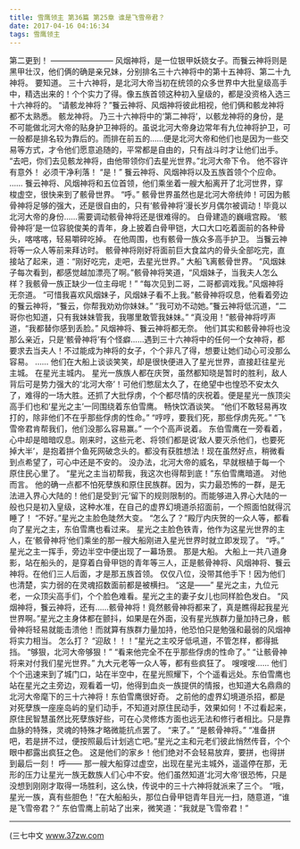 ```yaml
---
title: 雪鹰领主 第36篇 第25章 谁是飞雪帝君？
date: 2017-04-16 04:16:34
tags: 雪鹰领主
---
```


第二更到！
————————
风烟神将，是一位银甲妖娆女子。而餮云神将则是黑甲壮汉，他们俩的确是亲兄妹，分别排名三十六神将中的第十五神将、第二十九神将。
要知道。
三十六神将，是北河大帝当初在统领的众多世界中大批皇级高手中，精选出来的！个个实力了得。像五族首领这种初入皇级的，都是没资格入选三十六神将的。
“请骸龙神将？”餮云神将、风烟神将彼此相视，他们俩和骸龙神将都不太熟悉。
骸龙神将。
乃三十六神将中的‘第二神将’，以骸龙神将的身份，是不可能做北河大帝的贴身护卫神将的。虽说北河大帝身边常年有九位神将护卫，可一般都是排名较为靠后的。而排在前五的……便是北河大帝和他们也是因为一些交易等方式，才令他们愿意追随的，平常都是自由的，只有战斗时才让他们出手。
“去吧，你们去见骸龙神将，由他带领你们去星光世界。”北河大帝下令。
他不容许有意外！
必须干净利落！
“是！”
餮云神将、风烟神将以及五族首领个个应命。
……
餮云神将、风烟神将和五位首领，他们乘坐着一艘大船离开了北河世界，穿梭虚空，很快来到了骸骨世界。
“呼。”
骸骨世界虽然也是北河大帝统帅！可因为骸骨神将足够的强大，还是很自由的，只有‘骸骨神将’漫长岁月偶尔被调动！毕竟以北河大帝的身份……需要调动骸骨神将还是很难得的。
白骨建造的巍峨宫殿。
‘骸骨神将’是一位容貌俊美的青年，身上披着白骨甲铠，大口大口吃着面前的各种骨头，喀喀喀，轻易嚼碎吃掉。
在他周围，也有骸骨一族众多高手护卫。
当餮云神将等一众人等前来拜访时。
骸骨神将刚好将面前巨大食盆内的骨头全部吃完，直接站了起来，道：“刚好吃完，走吧，去星光世界。”
大船飞离骸骨世界。
“风烟妹子每次看到，都感觉越加漂亮了啊。”骸骨神将笑道，“风烟妹子，当我夫人怎么样？我骸骨一族正缺少一位主母呢！”
“每次见到二哥，二哥都调戏我。”风烟神将无奈道。
“可惜我喜欢风烟妹子，风烟妹子看不上我。”骸骨神将叹息，他看着旁边的餮云神将，“餮云，你帮我劝劝你妹妹。”
“我可劝不动她。”餮云神将低沉道，“二哥你也知道，只有我妹妹管我，我哪里敢管我妹妹。”
“真没用！”骸骨神将哼声道，“我都替你感到丢脸。”
风烟神将、餮云神将都无奈。
他们其实和骸骨神将也没那么亲近，只是‘骸骨神将’有个怪癖……遇到三十六神将中的任何一个女神将，都要求去当夫人！不过能成为神将的女子，个个非凡了得，想要让她们动心可没那么容易。
……
他们在大船上谈谈笑笑，却是很快便进入了星光世界，直接赶往星光主城。
在星光主城内。
星光一族族人都在庆贺，虽然都知晓是暂时的胜利，敌人背后可是势力强大的‘北河大帝’！可他们憋屈太久了，在绝望中也惶恐不安太久了，难得的一场大胜。还抓了大批俘虏，个个都尽情的庆祝着。便是星光一族顶尖高手们也和‘星光之主’一同围绕着东伯雪鹰。
畅快饮酒谈笑。
“他们不敢轻易再攻打的，除非他们不在乎那些俘虏的性命。”
“哼哼，要我们死，那些俘虏先死。”
“飞雪帝君肯帮我们，他们没那么容易赢。”
一个个高声说着。
东伯雪鹰在一旁看着，心中却是暗暗叹息。刚来时，这些元老、将领们都是说‘敌人要灭杀他们，也要死掉大半’，是抱着拼个鱼死网破念头的。都没有获胜想法！现在虽然好点，稍微看到点希望了，可心中还是不安的。
没办法，北河大帝的威名，早就根植于每一个原住民心里了。
“星光之主当初帮我，我这次也得帮到底！”东伯雪鹰暗道。
对他而言。
他的确一点都不怕死孽族和原住民族群。因为，实力最恐怖的一群，是无法进入界心大陆的！他们是受到‘元’留下的规则限制的。而能够进入界心大陆的一般也只是初入皇级，这种水准，在自己的虚界幻境道杀招面前，一个照面怕就得沉睡了！
“不好。”星光之主脸色陡然大变。
“怎么了？”殿厅内庆贺的一众人等，都看向了星光之主，东伯雪鹰也看过来。
星光之主脸色铁青，他作为这星光世界的主人，在‘骸骨神将’他们乘坐的那一艘大船刚进入星光世界时就立即发现了。
“呼。”
星光之主一挥手，旁边半空中便出现了一幕场景。
那是大船。
大船上一共八道身影，站在船头的，是穿着白骨甲铠的青年等三人，正是骸骨神将、风烟神将、餮云神将。在他们三人后面，才是那五族首领。
仅仅八位，没带其他手下！因为他们也清楚，实力弱的在灵魂招数面前都是被横扫。
“这是——”
星光之主，九位元老，一众顶尖高手们，个个脸色难看。星光之主的妻子女儿也同样脸色发白。
“风烟神将，餮云神将，还有……骸骨神将！竟然骸骨神将都来了，真是瞧得起我星光世界啊。”星光之主身体都在颤抖，如果是在外面，没有星光族群力量加持己身，骸骨神将轻易就能击溃他！而就算有族群力量加持，他恐怕只是勉强和最弱的风烟神将实力相当。
怎么打？
“迎敌！！！”星光之主咬牙低吼道，不管怎样，都得抵挡。
“够狠，北河大帝够狠！”
“看来他完全不在乎那些俘虏的性命了。”
“让骸骨神将来对付我们星光世界。”
九大元老等一众人等，都有些疯狂了。
嗖嗖嗖……
他们个个迅速来到了城门口，站在半空中，在星光照耀下，个个遥看远处。东伯雪鹰也站在星光之主旁边，观看着一切，他得到血炎一族提供的情报，也知道大名鼎鼎的北河大帝麾下的三十六神将！东伯雪鹰很好奇。
之前他的虚界幻境道杀招，都是对死孽族一座座岛屿的皇们动手，不知道对原住民动手，效果如何！不过看起来，原住民智慧虽然比死孽族好些，可在心灵修炼方面也远无法和修行者相比。只是靠血脉的特殊，灵魂的特殊才略微能抗点罢了。
“来了。”
“是骸骨神将。”
“准备拼吧，若是拼不过，便按照最后计划逃亡吧。”星光之主和元老们彼此悄然传音，个个眼中都露出疯狂之色。
这是他们的家乡！他们绝对不会轻易放弃，要拼，也得拼到最后一刻！
呼——
那一艘大船穿过虚空，出现在星光主城外，遥遥停在那，无形的压力让星光一族无数族人们心中不安。他们虽然知道‘北河大帝’很恐怖，只是没想到刚刚才取得一场胜利，这么快，传说中的三十六神将就派来了三个。
“哦，星光一族，真有些胆色！”在大船船头，那位白骨甲铠青年目光一扫，随意道，“谁是飞雪帝君？”
东伯雪鹰上前站了出来，微笑道：“我就是飞雪帝君！”
******
(三七中文 www.37zw.com